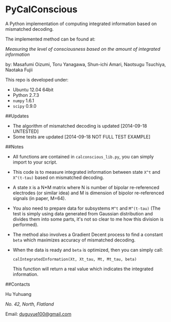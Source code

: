 PyCalConscious
==============

A Python implementation of computing integrated information based on mismatched decoding.

The implemented method can be found at:

_Measuring the level of consciousness based on the amount of integrated information_

by: Masafumi Oizumi, Toru Yanagawa, Shun-ichi Amari, Naotsugu Tsuchiya, Naotaka Fujii

This repo is developed under:
+ Ubuntu 12.04 64bit
+ Python 2.7.3
+ `numpy` 1.6.1
+ `scipy` 0.9.0

##Updates

+ The algorithm of mismatched decoding is updated [2014-09-18 UNTESTED]
+ Some tests are updated [2014-09-18 NOT FULL TEST EXAMPLE]

##Notes

+ All functions are contained in `calconscious_lib.py`, you can simply import to your script.

+ This code is to measure integrated information between state `X^t` and `X^(t-tau)` based on mismatched decoding.

+ A state `X` is a N*M matrix where N is number of bipolar re-referenced electrodes (or similar idea) and M is dimension of bipolor re-referenced signals (in paper, M=64).

+ You also need to prepare data for subsystems `M^t` and `M^(t-tau)` (The test is simply using data generated from Gaussian distribution and divides them into some parts, it's not so clear to me how this division is performed).

+ The method also involves a Gradient Decent process to find a constant `beta` which maximizes accuracy of mismatched decoding.

+ When the data is ready and `beta` is optimized, then you can simply call:
   ```
   calIntegratedInformation(Xt, Xt_tau, Mt, Mt_tau, beta)
   ```
   This function will return a real value which indicates the integrated information.

##Contacts

Hu Yuhuang

_No. 42, North, Flatland_

Email: duguyue100@gmail.com
